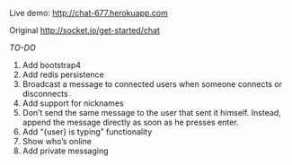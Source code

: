 
Live demo: http://chat-677.herokuapp.com

Original http://socket.io/get-started/chat

*TO-DO*

1. Add bootstrap4
1. Add redis persistence
1. Broadcast a message to connected users when someone connects or disconnects
1. Add support for nicknames
1. Don’t send the same message to the user that sent it himself. Instead, append the message directly as soon as he presses enter.
1. Add “{user} is typing” functionality
1. Show who’s online
1. Add private messaging
